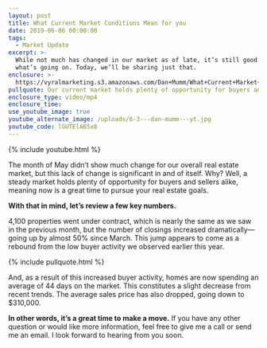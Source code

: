 ```yaml
---
layout: post
title: What Current Market Conditions Mean for you
date: 2019-06-06 00:00:00
tags:
  - Market Update
excerpt: >-
  While not much has changed in our market as of late, it’s still good to know
  what’s going on. Today, we’ll be sharing just that.
enclosure: >-
  https://vyralmarketing.s3.amazonaws.com/Dan+Mumm/What+Current+Market+Conditions+Mean+for+you.mp4
pullquote: Our current market holds plenty of opportunity for buyers and sellers alike.
enclosure_type: video/mp4
enclosure_time:
use_youtube_image: true
youtube_alternate_image: /uploads/6-3---dan-mumm---yt.jpg
youtube_code: lGUTElA65x8
---
```


{% include youtube.html %}

The month of May didn’t show much change for our overall real estate market, but this lack of change is significant in and of itself. Why? Well, a steady market holds plenty of opportunity for buyers and sellers alike, meaning now is a great time to pursue your real estate goals.&nbsp;

**With that in mind, let’s review a few key numbers.**

4,100 properties went under contract, which is nearly the same as we saw in the previous month, but the number of closings increased dramatically—going up by almost 50% since March. This jump appears to come as a rebound from the low buyer activity we observed earlier this year.

{% include pullquote.html %}

And, as a result of this increased buyer activity, homes are now spending an average of 44 days on the market. This constitutes a slight decrease from recent trends. The average sales price has also dropped, going down to $310,000.

**In other words, it’s a great time to make a move.** If you have any other question or would like more information, feel free to give me a call or send me an email. I look forward to hearing from you soon.&nbsp;